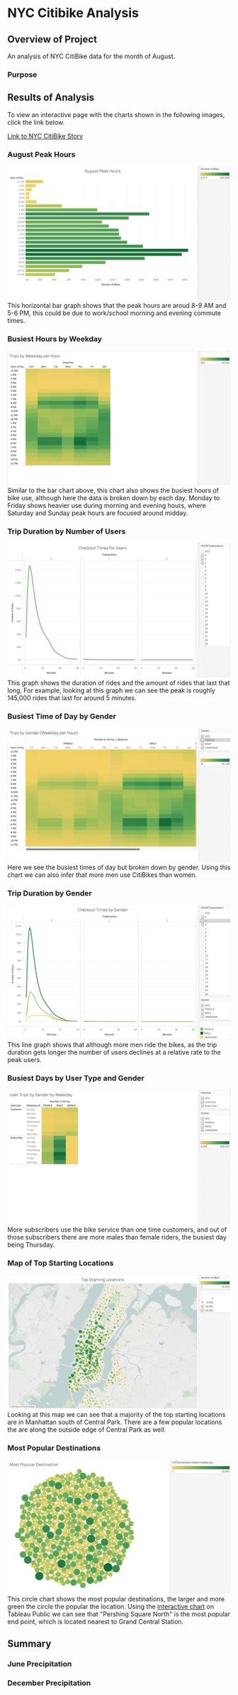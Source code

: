 # NYC Citibike Analysis

## Overview of Project

An analysis of NYC CitiBike data for the month of August.

### Purpose



## Results of Analysis

To view an interactive page with the charts shown in the following images, click the link below.

[Link to NYC CitiBike Story](https://public.tableau.com/app/profile/pritpal.sidhu/viz/NYC-Citibike-Challenge_16557627335780/CitibikeUseageinNYC)

### August Peak Hours
!["August Peak Hours"](https://github.com/psidhu42/bikesharing/blob/main/resources/01-August-Peak-Hours.png)
This horizontal bar graph shows that the peak hours are aroud 8-9 AM and 5-6 PM, this could be due to work/school morning and evening commute times.

### Busiest Hours by Weekday
!["Busiest Hours by Weekday"](https://github.com/psidhu42/bikesharing/blob/main/resources/02-Trips-by-Weekday-per-Hour.png)
Similar to the bar chart above, this chart also shows the busiest hours of bike use, although here the data is broken down by each day. Monday to Friday shows heavier use during morning and evening hours, where Saturday and Sunday peak hours are focused around midday.

### Trip Duration by Number of Users
!["Trip Duration by Users"](https://github.com/psidhu42/bikesharing/blob/main/resources/03-Checkout-Times-for-Users.png)
This graph shows the duration of rides and the amount of rides that last that long. For example, looking at this graph we can see the peak is roughly 145,000 rides that last for around 5 minutes.

### Busiest Time of Day by Gender
!["Busiest Time of Day by Gender"](https://github.com/psidhu42/bikesharing/blob/main/resources/04-Trips-by-Gender-(Weekday-per-Hour).png)
Here we see the busiest times of day but broken down by gender. Using this chart we can also infer that more men use CitiBikes than women.

### Trip Duration by Gender
!["Trip Duration by Gender"](https://github.com/psidhu42/bikesharing/blob/main/resources/05-Checkout-Times-by-Gender.png)
This line graph shows that although more men ride the bikes, as the trip duration gets longer the number of users declines at a relative rate to the peak users.

### Busiest Days by User Type and Gender
!["Busiest Days by User Type and Gender"](https://github.com/psidhu42/bikesharing/blob/main/resources/06-User-Trips-by-Gender-by-Weekday.png)
More subscribers use the bike service than one time customers, and out of those subscribers there are more males than female riders, the busiest day being Thursday.

### Map of Top Starting Locations
!["Top Starting Locations Map"](https://github.com/psidhu42/bikesharing/blob/main/resources/07-Top-Starting-Locations.png)
Looking at this map we can see that a majority of the top starting locations are in Manhattan south of Central Park. There are a few popular locations the are along the outside edge of Central Park as well.

### Most Popular Destinations
!["Most Popular Destinations"](https://github.com/psidhu42/bikesharing/blob/main/resources/08-Most-Popular-Destination.png)
This circle chart shows the most popular destinations, the larger and more green the circle the popular the location. Using the [interactive chart](https://public.tableau.com/app/profile/pritpal.sidhu/viz/NYC-Citibike-Challenge_16557627335780/CitibikeUseageinNYC) on Tableau Public we can see that "Pershing Square North" is the most popular end point, which is located nearest to Grand Central Station.


## Summary



### June Precipitation



### December Precipitation
